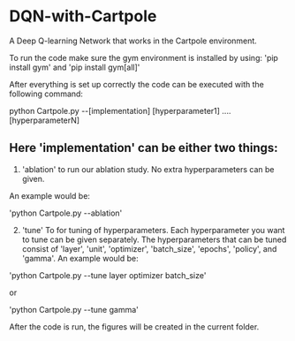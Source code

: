 # DQN-with-Cartpole
A Deep Q-learning Network that works in the Cartpole environment.

To run the code make sure the gym environment is installed by using:
'pip install gym' and 'pip install gym[all]'

After everything is set up correctly the code can be executed with the following command:

python Cartpole.py --[implementation] [hyperparameter1] .... [hyperparameterN] 


## Here 'implementation' can be either two things:
1. 'ablation' to run our ablation study. No extra hyperparameters can be given.
   
An example would be:

'python Cartpole.py --ablation' 

2. 'tune' To for tuning of hyperparameters. Each hyperparameter you want to tune can be given separately.
The hyperparameters that can be tuned consist of 'layer', 'unit', 'optimizer', 'batch_size', 'epochs', 'policy', and 'gamma'.
An example would be:

'python Cartpole.py --tune layer optimizer batch_size'

or 

'python Cartpole.py --tune gamma'



After the code is run, the figures will be created in the current folder.
